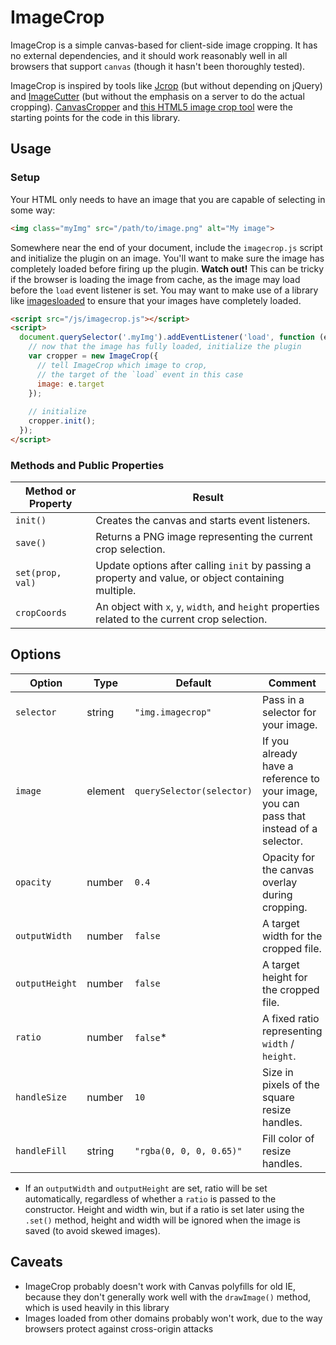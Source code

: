 ImageCrop
=========

ImageCrop is a simple canvas-based for client-side image cropping. It has no external dependencies, and it should work reasonably well in all browsers that support `canvas` (though it hasn't been thoroughly tested).

ImageCrop is inspired by tools like [Jcrop](http://deepliquid.com/content/Jcrop.html) (but without depending on jQuery) and [ImageCutter](http://www.joustmultimedia.com/blog/post/image_cutter) (but without the emphasis on a server to do the actual cropping). [CanvasCropper](https://github.com/codepo8/canvascropper) and [this HTML5 image crop tool](http://www.script-tutorials.com/html5-image-crop-tool) were the starting points for the code in this library.

## Usage

### Setup

Your HTML only needs to have an image that you are capable of selecting in some way:

```html
<img class="myImg" src="/path/to/image.png" alt="My image">
```

Somewhere near the end of your document, include the `imagecrop.js` script and initialize the plugin on an image. You'll want to make sure the image has completely loaded before firing up the plugin. **Watch out!** This can be tricky if the browser is loading the image from cache, as the image may load before the `load` event listener is set. You may want to make use of a library like [imagesloaded](https://github.com/desandro/imagesloaded) to ensure that your images have completely loaded.

```html
<script src="/js/imagecrop.js"></script>
<script>
  document.querySelector('.myImg').addEventListener('load', function (e) {
    // now that the image has fully loaded, initialize the plugin
    var cropper = new ImageCrop({
      // tell ImageCrop which image to crop,
      // the target of the `load` event in this case
      image: e.target
    });
    
    // initialize
    cropper.init();
  });
</script>
```

### Methods and Public Properties

| Method or Property | Result                                                       |
|--------------------|--------------------------------------------------------------|
| `init()`           | Creates the canvas and starts event listeners.               |
| `save()`           | Returns a PNG image representing the current crop selection. |
| `set(prop, val)`   | Update options after calling `init` by passing a property and value, or object containing multiple.|
| `cropCoords`       | An object with `x`, `y`, `width`, and `height` properties related to the current crop selection.|

## Options

| Option         | Type    | Default                   | Comment                                         |
|----------------|---------|---------------------------|-------------------------------------------------|
| `selector`     | string  | `"img.imagecrop"`         | Pass in a selector for your image.              |
| `image`        | element | `querySelector(selector)` | If you already have a reference to your image, you can pass that instead of a selector. |
| `opacity`      | number  | `0.4`                     | Opacity for the canvas overlay during cropping. |
| `outputWidth`  | number  | `false`                   | A target width for the cropped file.            |
| `outputHeight` | number  | `false`                   | A target height for the cropped file.           |
| `ratio`        | number  | `false`*                  | A fixed ratio representing `width` / `height`.  |
| `handleSize`   | number  | `10`                      | Size in pixels of the square resize handles.    |
| `handleFill`   | string  | `"rgba(0, 0, 0, 0.65)"`   | Fill color of resize handles.                   |

* If an `outputWidth` and `outputHeight` are set, ratio will be set automatically, regardless of whether a `ratio` is passed to the constructor. Height and width win, but if a ratio is set later using the `.set()` method, height and width will be ignored when the image is saved (to avoid skewed images).

## Caveats

- ImageCrop probably doesn't work with Canvas polyfills for old IE, because they don't generally work well with the `drawImage()` method, which is used heavily in this library
- Images loaded from other domains probably won't work, due to the way browsers protect against cross-origin attacks
